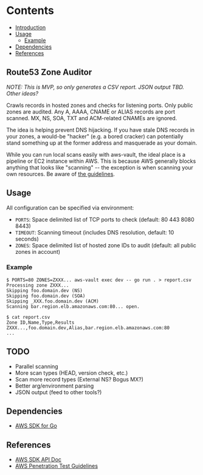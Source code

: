 # Contents

- [Introduction](#route53-zone-auditor)
- [Usage](#usage)
  - [Example](#example)
- [Dependencies](#dependencies)
- [References](#references)

## Route53 Zone Auditor

_NOTE: This is MVP, so only generates a CSV report. JSON output TBD. Other ideas?_

Crawls records in hosted zones and checks for listening ports. Only public
zones are audited. Any A, AAAA, CNAME or ALIAS records are port scanned.
MX, NS, SOA, TXT and ACM-related CNAMEs are ignored.

The idea is helping prevent DNS hijacking. If you have stale DNS records
in your zones, a would-be "hacker" (e.g. a bored cracker) can potentially
stand something up at the former address and masquerade as your domain.

While you can run local scans easily with aws-vault, the ideal place is
a pipeline or EC2 instance within AWS. This is because AWS generally
blocks anything that looks like "scanning" -- the exception is when
scanning your own resources. Be aware of
[the guidelines](https://aws.amazon.com/security/penetration-testing).

## Usage

All configuration can be specified via environment:

- `PORTS`: Space delimited list of TCP ports to check (default: 80 443 8080 8443)
- `TIMEOUT`: Scanning timeout (includes DNS resolution, default: 10 seconds)
- `ZONES`: Space delimited list of hosted zone IDs to audit (default: all public zones in account)

### Example

```console
$ PORTS=80 ZONES=ZXXX... aws-vault exec dev -- go run . > report.csv
Processing zone ZXXX...
Skipping foo.domain.dev (NS)
Skipping foo.domain.dev (SOA)
Skipping _XXX.foo.domain.dev (ACM)
Scanning bar.region.elb.amazonaws.com:80... open.

$ cat report.csv
Zone ID,Name,Type,Results
ZXXX...,foo.domain.dev,Alias,bar.region.elb.amazonaws.com:80
...
```

## TODO

- Parallel scanning
- More scan types (HEAD, version check, etc.)
- Scan more record types (External NS? Bogus MX?)
- Better arg/environment parsing
- JSON output (feed to other tools?)

## Dependencies

- [AWS SDK for Go](https://github.com/aws/aws-sdk-go)

## References

- [AWS SDK API Doc](https://docs.aws.amazon.com/sdk-for-go/api)
- [AWS Penetration Test Guidelines](https://aws.amazon.com/security/penetration-testing)

